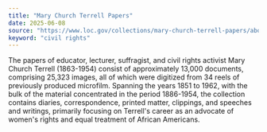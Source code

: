 ```yaml
---
title: "Mary Church Terrell Papers"
date: 2025-06-08
source: "https://www.loc.gov/collections/mary-church-terrell-papers/about-this-collection/"
keyword: "civil rights"
---
```


The papers of educator, lecturer, suffragist, and civil rights activist Mary Church Terrell (1863-1954) consist of approximately 13,000 documents, comprising 25,323 images, all of which were digitized from 34 reels of previously produced microfilm. Spanning the years 1851 to 1962, with the bulk of the material concentrated in the period 1886-1954, the collection contains diaries, correspondence, printed matter, clippings, and speeches and writings, primarily focusing on Terrell's career as an advocate of women's rights and equal treatment of African Americans.

